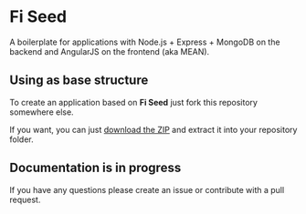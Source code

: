 # Fi Seed
A boilerplate for applications with Node.js + Express + MongoDB on the backend and AngularJS on the frontend (aka MEAN).

## Using as base structure
To create an application based on **Fi Seed** just fork this repository somewhere else.

If you want, you can just [download the ZIP](https://github.com/FinalDevStudio/fi-seed/archive/master.zip) and extract it into your repository folder.

## Documentation is in progress
If you have any questions please create an issue or contribute with a pull request.
